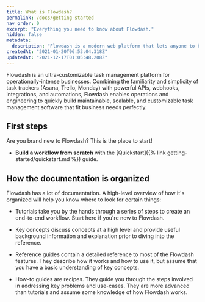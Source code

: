 ```yaml
---
title: What is Flowdash?
permalink: /docs/getting-started
nav_order: 0
excerpt: "Everything you need to know about Flowdash."
hidden: false
metadata: 
  description: "Flowdash is a modern web platform that lets anyone to build business processes and workflows with little to no code."
createdAt: "2021-01-20T06:53:04.318Z"
updatedAt: "2021-12-17T01:05:48.208Z"
---
```


Flowdash is an ultra-customizable task management platform for operationally-intense businesses. Combining the familiarity and simplicity of task trackers (Asana, Trello, Monday) with powerful APIs, webhooks, integrations, and automations, Flowdash enables operations and engineering to quickly build maintainable, scalable, and customizable task management software that fit business needs perfectly.

## First steps

Are you brand new to Flowdash?  This is the place to start!

* **Build a workflow from scratch** with the [Quickstart]({% link getting-started/quickstart.md %}) guide.

## How the documentation is organized

Flowdash has a lot of documentation. A high-level overview of how it's organized will help you know where to look for certain things:

* Tutorials take you by the hands through a series of steps to create an end-to-end workflow. Start here if you're new to Flowdash. 

* Key concepts discuss concepts at a high level and provide useful background information and explanation prior to diving into the reference.

* Reference guides contain a detailed reference to most of the Flowdash features. They describe how it works and how to use it, but assume that you have a basic understanding of key concepts.

* How-to guides are recipes. They guide you through the steps involved in addressing key problems and use-cases. They are more advanced than tutorials and assume some knowledge of how Flowdash works.
